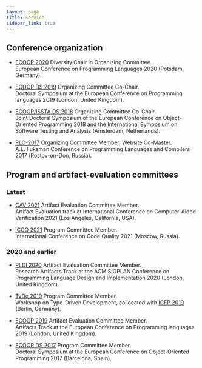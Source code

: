 ```yaml
---
layout: page
title: Service
sidebar_link: true
---
```


## Conference organization 

* [ECOOP 2020](https://2020.ecoop.org/)
  Diversity Chair in Organizing Committee.  
  European Conference on Programming Languages 2020
  (Potsdam, Germany).

* [ECOOP DS 2019](https://2019.ecoop.org/track/ecoop-2019-docsymp)
  Organizing Committee Co-Chair.  
  Doctoral Symposium at the European Conference on Programming languages 2019
  (London, United Kingdom).

* [ECOOP/ISSTA DS 2018](https://conf.researchr.org/track/ecoop-issta-2018/ecoop-issta-2018-doctoral-symposium)
  Organizing Committee Co-Chair.  
  Joint Doctoral Symposium of
  the European Conference on Object-Oriented Programming 2018 and
  the International Symposium on Software Testing and Analysis
  (Amsterdam, Netherlands).

* [PLC-2017](http://plc.sfedu.ru/index.html)
  Organizing Committee Member, Website Co-Master.  
  A.L. Fuksman Conference on Programming Languages and Compilers 2017
  (Rostov-on-Don, Russia). 

## Program and artifact-evaluation committees

### Latest

* [CAV 2021](http://i-cav.org/2021/artifact-evaluation/)
  Artifact Evaluation Committee Member.  
  Artifact Evaluation track at
  International Conference on Computer-Aided Verification 2021
  (Los Angeles, California, USA).

* [ICCQ 2021](https://www.iccq.ru/)
  Program Committee Member.  
  International Conference on Code Quality 2021
  (Moscow, Russia).

### 2020 and earlier

* [PLDI 2020](https://pldi20.sigplan.org/track/pldi-2020-PLDI-Research-Artifacts)
  Artifact Evaluation Committee Member.  
  Research Artifacts Track at the ACM SIGPLAN Conference 
  on Programming Language Design and Implementation 2020
  (London, United Kingdom).

* [TyDe 2019](https://icfp19.sigplan.org/home/tyde-2019)
  Program Committee Member.  
  Workshop on Type-Driven Development,
  collocated with [ICFP 2019](https://icfp19.sigplan.org/home) 
  (Berlin, Germany).

* [ECOOP 2019](https://2019.ecoop.org/track/ecoop-2019-artifacts)
  Artifact Evaluation Committee Member.  
  Artifacts Track at the European Conference on Programming languages 2019
  (London, United Kingdom).

* [ECOOP DS 2017](http://2017.ecoop.org/track/ecoop-2017-Doctoral-Symposium)
  Program Committee Member.  
  Doctoral Symposium at the European Conference on Object-Oriented Programming 2017
  (Barcelona, Spain).
